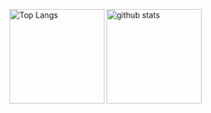 <div align="left"> 
  <img alt="Top Langs" height="170px" src="https://github-readme-stats.vercel.app/api?username=0xF3546&show_icons=true&theme=vue-dark&layout=compact" />
  <img alt="github stats" height="170px" src="https://github-readme-stats.vercel.app/api/top-langs/?username=0xF3546&theme=vue-dark&layout=compact" />
</div>
